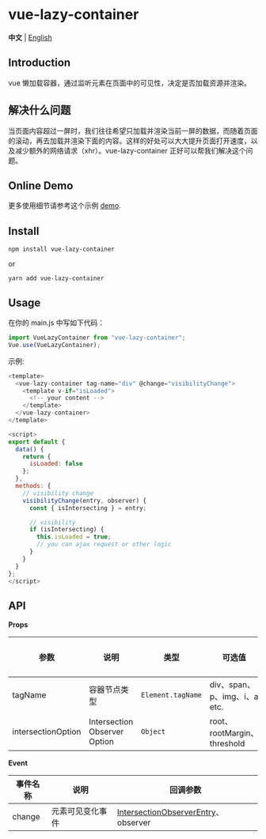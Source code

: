 # vue-lazy-container

**中文** | [English](./README.md)

## Introduction

vue 懒加载容器，通过监听元素在页面中的可见性，决定是否加载资源并渲染。

## 解决什么问题
当页面内容超过一屏时，我们往往希望只加载并渲染当前一屏的数据，而随着页面的滚动，再去加载并渲染下面的内容。这样的好处可以大大提升页面打开速度，以及减少额外的网络请求（xhr）。vue-lazy-container 正好可以帮我们解决这个问题。

## Online Demo

更多使用细节请参考这个示例 [demo]().

## Install

```
npm install vue-lazy-container
```

or

```
yarn add vue-lazy-container
```

## Usage

在你的 main.js 中写如下代码：

```javascript
import VueLazyContainer from "vue-lazy-container";
Vue.use(VueLazyContainer);
```

示例:

```javascript
<template>
  <vue-lazy-container tag-name="div" @change="visibilityChange">
    <template v-if="isLoaded">
      <!-- your content -->
    </template>
  </vue-lazy-container>
</template>

<script>
export default {
  data() {
    return {
      isLoaded: false
    };
  },
  methods: {
    // visibility change
    visibilityChange(entry, observer) {
      const { isIntersecting } = entry;

      // visibility
      if (isIntersecting) {
        this.isLoaded = true;
        // you can ajax request or other logic
      }
    }
  }
};
</script>

```

## API

**Props**

| 参数    | 说明         | 类型              | 可选值                       | 默认值 |
| ------- | ------------ | ----------------- | ---------------------------- | ------ |
| tagName | 容器节点类型 | `Element.tagName` | div、span、p、img、i、a etc. | -      |
| intersectionOption | Intersection Observer Option | `Object` | root、rootMargin、threshold | -      |


**Event**

| 事件名称 | 说明         | 回调参数   |
| -------- | ------------ | ---------- |
| change   | 元素可见变化事件 | [IntersectionObserverEntry](https://developer.mozilla.org/en-US/docs/Web/API/IntersectionObserverEntry)、observer |
